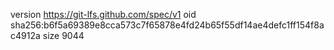 version https://git-lfs.github.com/spec/v1
oid sha256:b6f5a69389e8cca573c7f65878e4fd24b65f55df14ae4defc1ff154f8ac4912a
size 9044
